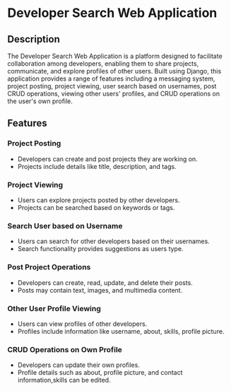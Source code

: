# Developer Search Web Application

## Description
The Developer Search Web Application is a platform designed to facilitate collaboration among developers, enabling them to share projects, communicate, and explore profiles of other users. Built using Django, this application provides a range of features including a messaging system, project posting, project viewing, user search based on usernames, post CRUD operations, viewing other users' profiles, and CRUD operations on the user's own profile.

## Features

### Project Posting
- Developers can create and post projects they are working on.
- Projects include details like title, description, and tags.

### Project Viewing
- Users can explore projects posted by other developers.
- Projects can be searched based on keywords or tags.

### Search User based on Username
- Users can search for other developers based on their usernames.
- Search functionality provides suggestions as users type.

### Post Project Operations
- Developers can create, read, update, and delete their posts.
- Posts may contain text, images, and multimedia content.

### Other User Profile Viewing
- Users can view profiles of other developers.
- Profiles include information like username, about, skills, profile picture.

### CRUD Operations on Own Profile
- Developers can update their own profiles.
- Profile details such as about, profile picture, and contact information,skills can be edited.
